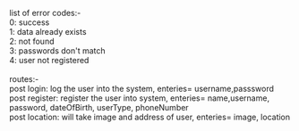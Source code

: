 list of error codes:- <br>
0: success <br>
1: data already exists <br>
2: not found <br>
3: passwords don't match <br>
4: user not registered<br><br>
routes:- <br>
post login: log the user into the system, enteries= username,passsword <br>
post register: register the user into system, enteries= name,username, password, dateOfBirth, userType, phoneNumber <br>
post location: will take image and address of user, enteries= image, location